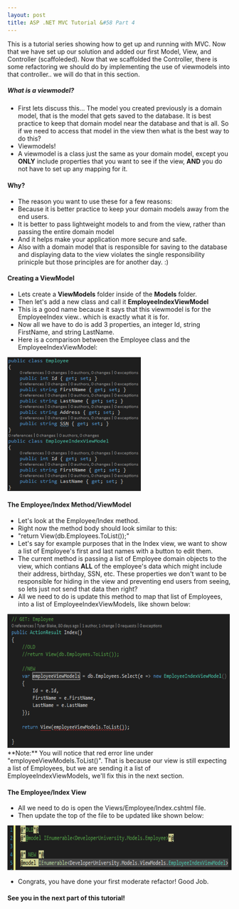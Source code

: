 ```yaml
---
layout: post
title: ASP .NET MVC Tutorial &#58 Part 4
---
```


This is a tutorial series showing how to get up and running with MVC. Now that we have set up our solution and added our first Model, View, and Controller (scaffoleded). Now that we scaffolded the Controller, there is some refactoring we should do by implementing the use of viewmodels into that controller.. we will do that in this section.


##### What is a viewmodel?
* First lets discuss this... The model you created previously is a domain model, that is the model that gets saved to the database. It is best practice to keep that domain model near the database and that is all. So if we need to access that model in the view then what is the best way to do this? 
* Viewmodels!
* A viewmodel is a class just the same as your domain model, except you **ONLY** include properties that you want to see if the view, **AND** you do not have to set up any mapping for it.


#### Why?
* The reason you want to use these for a few reasons:
* Because it is better practice to keep your domain models away from the end users.
* It is better to pass lightweight models to and from the view, rather than passing the entire domain model
* And it helps make your application more secure and safe.
* Also with a domain model that is responsible for saving to the database and displaying data to the view violates the single responsibility prinicple but those principles are for another day. :)


#### Creating a ViewModel
* Lets create a **ViewModels** folder inside of the **Models** folder.
* Then let's add a new class and call it **EmployeeIndexViewModel**
* This is a good name because it says that this viewmodel is for the EmployeeIndex view.. which is exactly what it is for.
* Now all we have to do is add 3 properties, an integer Id, string FirstName, and string LastName.
* Here is a comparison between the Employee class and the EmployeeIndexViewModel:
<img src="/assets/employeeAndViewModelComparison.png" width="300px;" height="300px;" style="margin: auto;">


#### The Employee/Index Method/ViewModel
* Let's look at the Employee/Index method. 
* Right now the method body should look similar to this:
* "return View(db.Employees.ToList());"
* Let's say for example purposes that in the Index view, we want to show a list of Employee's first and last names with a button to edit them.
* The current method is passing a list of Employee domain objects to the view, which contians **ALL** of the employee's data which might include their address, birthday, SSN, etc. These properties we don't want to be responsible for hiding in the view and preventing end users from seeing, so lets just not send that data then right?
* All we need to do is update this method to map that list of Employees, into a list of EmployeeIndexViewModels, like shown below:
<img src="/assets/employeeIndexMethodRefactor.png" width="500px;" height="300px;" style="margin: auto;">
**Note:** You will notice that red error line under "employeeViewModels.ToList()". That is because our view is still expecting a list of Employees, but we are sending it a list of EmployeeIndexViewModels, we'll fix this in the next section.


#### The Employee/Index View
* All we need to do is open the Views/Employee/Index.cshtml file.
* Then update the top of the file to be updated like shown below:
<img src="/assets/changingViewToUseViewModel.png" width="800px;" height="100px;" style="margin: auto;">

* Congrats, you have done your first moderate refactor! Good Job.

#### See you in the next part of this tutorial!
